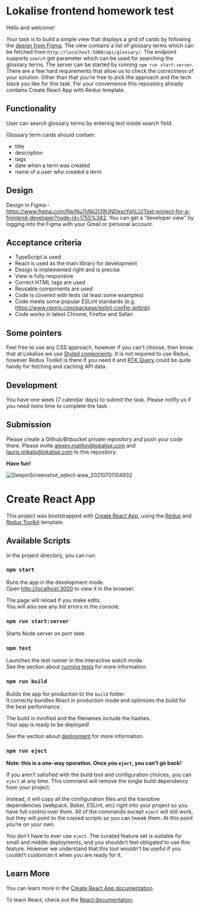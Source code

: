 # Lokalise frontend homework test

Hello and welcome!

Your task is to build a simple view that displays a grid of cards by following the [design from Figma](https://www.figma.com/file/Nu7oNij2I39UNDescYqhLU/Test-project-for-a-frontend-developer?node-id=1755%3A2). The view contains a list of glossary terms which can be fetched from `http://localhost:5000/api/glossary/`. The endpoint supports `search` get parameter which can be used for searching the glossary terms. The server can be started by running `npm run start:server`. There are a few hard requirements that allow us to check the correctness of your solution. Other than that you're free to pick the approach and the tech stack you like for this task. For your convenience this repository already contains Create React App with Redux template.

## Functionality

User can search glossary terms by entering text inside search field.

Glossary term cards should contain:

- title
- description
- tags
- date when a term was created
- name of a user who created a term

## Design

Design in Figma - https://www.figma.com/file/Nu7oNij2I39UNDescYqhLU/Test-project-for-a-frontend-developer?node-id=1755%3A2. You can get a “developer view” by logging into the Figma with your Gmail or personal account.

## Acceptance criteria

- TypeScript is used
- React is used as the main library for development
- Design is implemented right and is precise
- View is fully responsive
- Correct HTML tags are used
- Reusable components are used
- Code is covered with tests (at least some examples)
- Code meets some popular ESLint standards (e.g. https://www.npmjs.com/package/eslint-config-airbnb).
- Code works in latest Chrome, Firefox and Safari

## Some pointers

Feel free to use any CSS approach, however if you can't choose, then know that at Lokalise we use [Styled components](https://styled-components.com/). It is not required to use Redux, however Redux Toolkit is there if you need it and [RTK Query](https://redux-toolkit.js.org/rtk-query/overview) could be quite handy for fetching and caching API data.

## Development

You have one week (7 calendar days) to submit the task. Please notify us if you need more time to complete the task.

## Submission

Please create a Github/Bitbucket private repository and push your code there. Please invite alexey.malihin@lokalise.com and lauris.mikals@lokalise.com to this repository.

**Have fun!**

![DeepinScreenshot_select-area_20210701104932](https://user-images.githubusercontent.com/74536758/124093729-cadb0900-da60-11eb-9c32-f775d08186f3.png)

# Create React App

This project was bootstrapped with [Create React App](https://github.com/facebook/create-react-app), using the [Redux](https://redux.js.org/) and [Redux Toolkit](https://redux-toolkit.js.org/) template.

## Available Scripts

In the project directory, you can run:

### `npm start`

Runs the app in the development mode.<br />
Open [http://localhost:3000](http://localhost:3000) to view it in the browser.

The page will reload if you make edits.<br />
You will also see any lint errors in the console.

### `npm run start:server`

Starts Node server on port `5000`.

### `npm test`

Launches the test runner in the interactive watch mode.<br />
See the section about [running tests](https://facebook.github.io/create-react-app/docs/running-tests) for more information.

### `npm run build`

Builds the app for production to the `build` folder.<br />
It correctly bundles React in production mode and optimizes the build for the best performance.

The build is minified and the filenames include the hashes.<br />
Your app is ready to be deployed!

See the section about [deployment](https://facebook.github.io/create-react-app/docs/deployment) for more information.

### `npm run eject`

**Note: this is a one-way operation. Once you `eject`, you can’t go back!**

If you aren’t satisfied with the build tool and configuration choices, you can `eject` at any time. This command will remove the single build dependency from your project.

Instead, it will copy all the configuration files and the transitive dependencies (webpack, Babel, ESLint, etc) right into your project so you have full control over them. All of the commands except `eject` will still work, but they will point to the copied scripts so you can tweak them. At this point you’re on your own.

You don’t have to ever use `eject`. The curated feature set is suitable for small and middle deployments, and you shouldn’t feel obligated to use this feature. However we understand that this tool wouldn’t be useful if you couldn’t customize it when you are ready for it.

## Learn More

You can learn more in the [Create React App documentation](https://facebook.github.io/create-react-app/docs/getting-started).

To learn React, check out the [React documentation](https://reactjs.org/).
